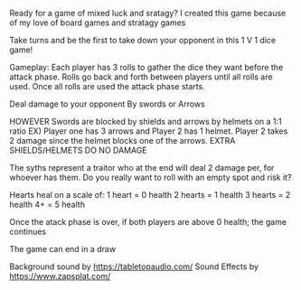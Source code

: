 Ready for a game of mixed luck and sratagy?
I created this game because of my love of board games and stratagy games

Take turns and be the first to take down your opponent in this 1 V 1 dice game!

Gameplay:
Each player has 3 rolls to gather the dice they want before the attack phase.
Rolls go back and forth between players until all rolls are used.
Once all rolls are used the attack phase starts.

Deal damage to your opponent By swords or Arrows

HOWEVER Swords are blocked by shields and arrows by helmets on a 1:1 ratio
EX) Player one has 3 arrows and Player 2 has 1 helmet. Player 2 takes 2 damage since the helmet blocks one of the arrows.
EXTRA SHIELDS/HELMETS DO NO DAMAGE

The syths represent a traitor who at the end will deal 2 damage per, for whoever has them. Do you really want to roll with an empty spot and risk it?

Hearts heal on a scale of:
1 heart = 0 health
2 hearts = 1 health
3 hearts = 2 health
4+ = 5 health

Once the atack phase is over, if both players are above 0 health; the game continues

The game can end in a draw

Background sound by https://tabletopaudio.com/
Sound Effects by https://www.zapsplat.com/
